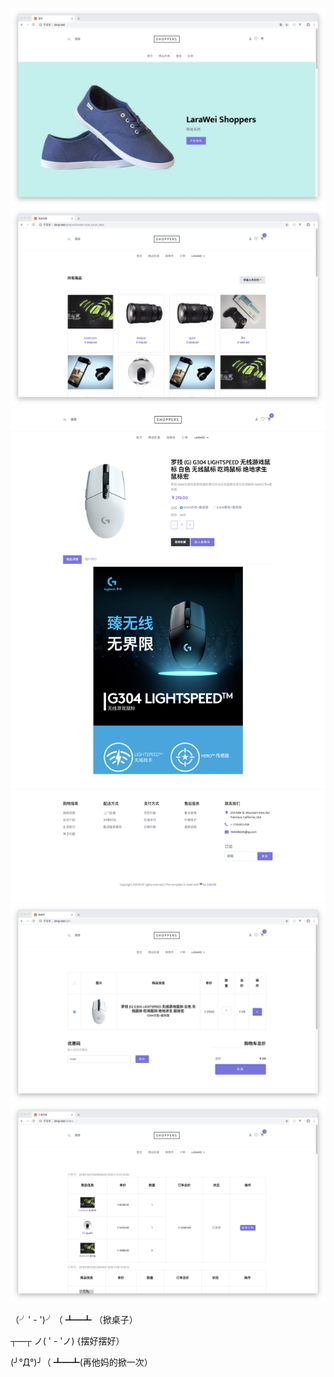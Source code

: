 ![首页](https://raw.githubusercontent.com/Larawei/shop/master/resources/github/index.jpg)
![商品列表](https://raw.githubusercontent.com/Larawei/shop/master/resources/github/product.jpg)
![商品详情](https://raw.githubusercontent.com/Larawei/shop/master/resources/github/product-detail.png)
![购物车](https://raw.githubusercontent.com/Larawei/shop/master/resources/github/cart.jpg)
![订单](https://raw.githubusercontent.com/Larawei/shop/master/resources/github/order.jpg)


（╯' - ')╯（ ┻━┻ （掀桌子）

┬—┬ ノ( ' - 'ノ) {摆好摆好）

(╯°Д°)╯（ ┻━┻(再他妈的掀一次）
